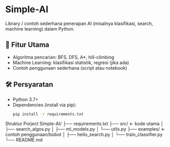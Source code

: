 # Simple‑AI

Library / contoh sederhana penerapan AI (misalnya klasifikasi, search, machine learning) dalam Python.

## 🚀 Fitur Utama

- Algoritma pencarian: BFS, DFS, A\*, hill-climbing  
- Machine Learning: klasifikasi statistik, regresi (jika ada)  
- Contoh penggunaan sederhana (script atau notebook)

## 🛠️ Persyaratan

- Python 3.7+  
- Dependencies (install via pip):
  ```bash
  pip install -r requirements.txt

Struktur Porject
Simple-AI/
├── requirements.txt
├── src/                 ← kode utama
│   ├── search_algos.py
│   ├── ml_models.py
│   └── utils.py
├── examples/            ← contoh penggunaan/bobot
│   ├── hello_search.py
│   └── train_classifier.py
└── README.md
